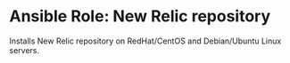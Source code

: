 # Ansible Role: New Relic repository

Installs New Relic repository on RedHat/CentOS and Debian/Ubuntu Linux servers.
